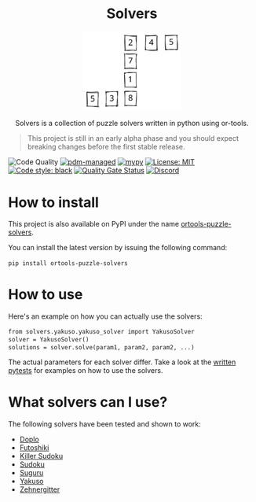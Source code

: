 <div align="center">
  <h1>Solvers</h1>
  <img src="./solvers_logo.svg" width="200"/>
  <p>Solvers is a collection of puzzle solvers written in python using or-tools.</p>
</div>

> This project is still in an early alpha phase
> and you should expect breaking changes before the first stable release.

![Code Quality](https://github.com/andrinmeier/solvers/actions/workflows/quality_checks.yml/badge.svg)
[![pdm-managed](https://img.shields.io/badge/pdm-managed-blueviolet)](https://pdm.fming.dev)
[![mypy](https://img.shields.io/badge/type%20checking-mypy-brightgreen)](http://mypy-lang.org/)
[![License: MIT](https://img.shields.io/badge/License-MIT-blue.svg)](https://opensource.org/licenses/MIT)
<a href="https://github.com/psf/black"><img alt="Code style: black" src="https://img.shields.io/badge/code%20style-black-000000.svg"></a>
[![Quality Gate Status](https://sonarcloud.io/api/project_badges/measure?project=andrinmeier_solvers&metric=alert_status)](https://sonarcloud.io/summary/new_code?id=andrinmeier_solvers)
[![Discord](https://img.shields.io/discord/978401806990332014)](https://discord.com/channels/978401806990332014/978548776606240848)


# How to install

This project is also available on PyPI under the name [ortools-puzzle-solvers](https://pypi.org/project/ortools-puzzle-solvers/).

You can install the latest version by issuing the following command:

`pip install ortools-puzzle-solvers`

# How to use

Here's an example on how you can actually use the solvers:

```
from solvers.yakuso.yakuso_solver import YakusoSolver
solver = YakusoSolver()
solutions = solver.solve(param1, param2, param2, ...)
```

The actual parameters for each solver differ.
Take a look at the [written pytests](https://github.com/andrinmeier/solvers/tree/main/tests) for examples on how to use the solvers.

# What solvers can I use?

The following solvers have been tested and shown to work:

* [Doplo](https://www.janko.at/Raetsel/Doppelblock/index.htm)
* [Futoshiki](https://www.janko.at/Raetsel/Futoshiki/index.htm)
* [Killer Sudoku](https://www.janko.at/Raetsel/Sudoku/Killer/index.htm)
* [Sudoku](https://www.janko.at/Raetsel/Sudoku/index.htm)
* [Suguru](https://www.janko.at/Raetsel/Suguru/index.htm)
* [Yakuso](https://www.janko.at/Raetsel/Yakuso/index.htm)
* [Zehnergitter](https://www.janko.at/Raetsel/Zehnergitter/index.htm)


